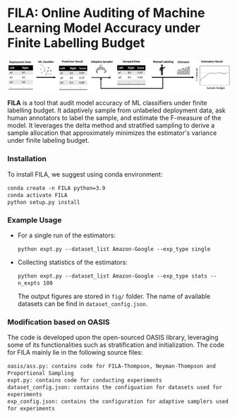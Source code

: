 # FILA: Online Auditing of Machine Learning Model Accuracy under Finite Labelling Budget

![overview](overview.png)

**FILA** is a tool that audit model accuracy of ML classifiers under finite labelling budget. It adaptively sample from unlabeled deployment data, ask human annotators to label the sample, and estimate the F-measure of the model. It leverages the delta method and stratified sampling to derive a sample allocation that approximately minimizes the estimator's variance under finite labeling budget.

### Installation
To install FILA, we suggest using conda environment:
```angular2html
conda create -n FILA python=3.9 
conda activate FILA
python setup.py install
```

### Example Usage

* For a single run of the estimators:

  ```
  python expt.py --dataset_list Amazon-Google --exp_type single
  ```

* Collecting statistics of the estimators:

  ```
  python expt.py --dataset_list Amazon-Google --exp_type stats --n_expts 100
  ```

  The output figures are stored in <code>fig/</code> folder. The name of available datasets can be find in <code>dataset_config.json</code>.

### Modification based on OASIS

The code is developed upon the open-sourced OASIS library, leveraging some of its functionalities such as stratification and initialization.  The code for FILA mainly lie in the following source files:

```
oasis/ass.py: contains code for FILA-Thompson, Neyman-Thompson and Proportional Sampling
expt.py: contains code for conducting experiments
dataset_config.json: contains the configuation for datasets used for experiments
exp_config.json: contains the configuration for adaptive samplers used for experiments
```  